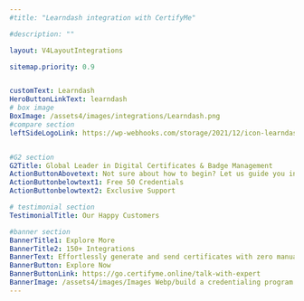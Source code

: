 ```yaml
---
#title: "Learndash integration with CertifyMe"

#description: ""

layout: V4LayoutIntegrations

sitemap.priority: 0.9


customText: Learndash
HeroButtonLinkText: learndash
# box image
BoxImage: /assets4/images/integrations/Learndash.png
#compare section
leftSideLogoLink: https://wp-webhooks.com/storage/2021/12/icon-learndash.png


#G2 section
G2Title: Global Leader in Digital Certificates & Badge Management
ActionButtonAbovetext: Not sure about how to begin? Let us guide you in the right direction!
ActionButtonbelowtext1: Free 50 Credentials
ActionButtonbelowtext2: Exclusive Support

# testimonial section
TestimonialTitle: Our Happy Customers   

#banner section
BannerTitle1: Explore More
BannerTitle2: 150+ Integrations
BannerText: Effortlessly generate and send certificates with zero manual intervention using the most advanced digital credential management software of 2023.
BannerButton: Explore Now
BannerButtonLink: https://go.certifyme.online/talk-with-expert
BannerImage: /assets4/images/Images Webp/build a credentialing program.webp
---
```


